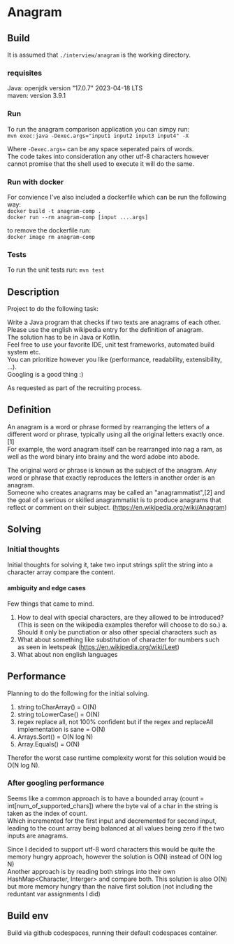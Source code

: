 # Anagram

## Build

It is assumed that `./interview/anagram` is the working directory.

### requisites
Java: openjdk version "17.0.7" 2023-04-18 LTS  
maven: version 3.9.1

### Run
To run the anagram comparison application you can simpy run:  
`mvn exec:java -Dexec.args="input1 input2 input3 input4" -X`

Where `-Dexec.args=` can be any space seperated pairs of words.  
The code takes into consideration any other utf-8 characters however cannot promise that the shell used to execute it will do the same.

### Run with docker
For convience I've also included a dockerfile which can be run the following way:  
`docker build -t anagram-comp .`  
`docker run --rm anagram-comp [input ....args]`

to remove the dockerfile run:  
`docker image rm anagram-comp`

### Tests
To run the unit tests run: `mvn test`


## Description
Project to do the following task:

Write a Java program that checks if two texts are anagrams of each other.  
Please use the english wikipedia entry for the definition of anagram.  
The solution has to be in Java or Kotlin.  
Feel free to use your favorite IDE, unit test frameworks, automated build system etc.  
You can prioritize however you like (performance, readability, extensibility, …).  
Googling is a good thing :)

As requested as part of the recruiting process.

## Definition

An anagram is a word or phrase formed by rearranging the letters of a different word or phrase, typically using all the original letters exactly once.[1]  
For example, the word anagram itself can be rearranged into nag a ram, as well as the word binary into brainy and the word adobe into abode.

The original word or phrase is known as the subject of the anagram. Any word or phrase that exactly reproduces the letters in another order is an anagram.  
Someone who creates anagrams may be called an "anagrammatist",[2] and the goal of a serious or skilled anagrammatist is to produce anagrams that reflect or comment on their subject. (https://en.wikipedia.org/wiki/Anagram)


## Solving

### Initial thoughts
Initial thoughts for solving it, take two input strings split the string into a character array compare the content.

#### ambiguity and edge cases

Few things that came to mind.
1. How to deal with special characters, are they allowed to be introduced? (This is seen on the wikipedia examples therefor will choose to do so.)
    a. Should it only be punctiation or also other special characters such as
2. What about something like substitution of character for numbers such as seen in leetspeak (https://en.wikipedia.org/wiki/Leet)
3. What about non english languages

## Performance

Planning to do the following for the initial solving.  
1. string toCharArray() = O(N)  
2. string toLowerCase() = O(N)  
3. regex replace all, not 100% confident but if the regex and replaceAll implementation is sane = O(N)  
4. Arrays.Sort() = O(N log N)  
5. Array.Equals() = O(N)  

Therefor the worst case runtime complexity worst for this solution would be O(N log N).

### After googling performance
Seems like a common approach is to have a bounded array (count = int[num_of_supported_chars]) where the byte val of a char in the string is taken as the index of count.  
Which incremented for the first input and decremented for second input, leading to the count array being balanced at all values being zero if the two inputs are anagrams.  

Since I decided to support utf-8 word characters this would be quite the memory hungry approach, however the solution is O(N) instead of O(N log N)  
Another approach is by reading both strings into their own HashMap<Character, Interger> and compare both. This solution is also O(N) but more memory hungry than the naive first solution (not including the reduntant var assignments I did)  

## Build env
Build via github codespaces, running their default codespaces container.  

